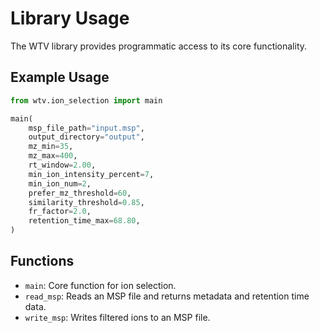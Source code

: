 # Library Usage

The WTV library provides programmatic access to its core functionality.

## Example Usage

```python
from wtv.ion_selection import main

main(
    msp_file_path="input.msp",
    output_directory="output",
    mz_min=35,
    mz_max=400,
    rt_window=2.00,
    min_ion_intensity_percent=7,
    min_ion_num=2,
    prefer_mz_threshold=60,
    similarity_threshold=0.85,
    fr_factor=2.0,
    retention_time_max=68.80,
)
```

## Functions

- `main`: Core function for ion selection.
- `read_msp`: Reads an MSP file and returns metadata and retention time data.
- `write_msp`: Writes filtered ions to an MSP file.
